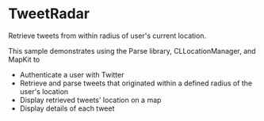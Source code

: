 TweetRadar
==========

Retrieve tweets from within radius of user's current location.

This sample demonstrates using the Parse library, CLLocationManager, and MapKit to 
- Authenticate a user with Twitter
- Retrieve and parse tweets that originated within a defined radius of the user's location
- Display retrieved tweets' location on a map
- Display details of each tweet
